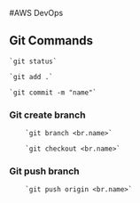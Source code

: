 #AWS DevOps

## Git Commands


	`git status`

	`git add .`

	`git commit -m "name"`

### Git create branch

		`git branch <br.name>`

		`git checkout <br.name>`

### Git push branch

		`git push origin <br.name>`


